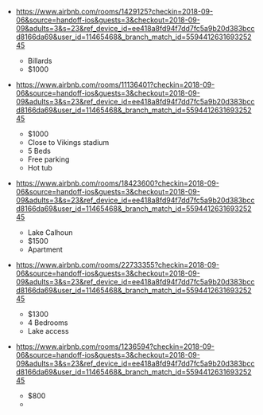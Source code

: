 - https://www.airbnb.com/rooms/1429125?checkin=2018-09-06&source=handoff-ios&guests=3&checkout=2018-09-09&adults=3&s=23&ref_device_id=ee418a8fd94f7dd7fc5a9b20d383bccd8166da69&user_id=11465468&_branch_match_id=559441263169325245
  - Billards
  - $1000

- https://www.airbnb.com/rooms/11136401?checkin=2018-09-06&source=handoff-ios&guests=3&checkout=2018-09-09&adults=3&s=23&ref_device_id=ee418a8fd94f7dd7fc5a9b20d383bccd8166da69&user_id=11465468&_branch_match_id=559441263169325245
  - $1000
  - Close to Vikings stadium
  - 5 Beds
  - Free parking
  - Hot tub


- https://www.airbnb.com/rooms/18423600?checkin=2018-09-06&source=handoff-ios&guests=3&checkout=2018-09-09&adults=3&s=23&ref_device_id=ee418a8fd94f7dd7fc5a9b20d383bccd8166da69&user_id=11465468&_branch_match_id=559441263169325245
  - Lake Calhoun
  - $1500
  - Apartment

- https://www.airbnb.com/rooms/22733355?checkin=2018-09-06&source=handoff-ios&guests=3&checkout=2018-09-09&adults=3&s=23&ref_device_id=ee418a8fd94f7dd7fc5a9b20d383bccd8166da69&user_id=11465468&_branch_match_id=559441263169325245
  - $1300
  - 4 Bedrooms
  - Lake access

- https://www.airbnb.com/rooms/1236594?checkin=2018-09-06&source=handoff-ios&guests=3&checkout=2018-09-09&adults=3&s=23&ref_device_id=ee418a8fd94f7dd7fc5a9b20d383bccd8166da69&user_id=11465468&_branch_match_id=559441263169325245
  - $800
  - 

